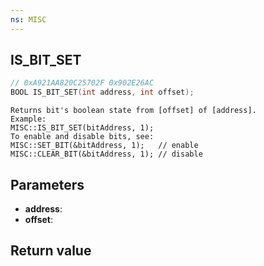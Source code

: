 ```yaml
---
ns: MISC
---
```

## IS_BIT_SET

```c
// 0xA921AA820C25702F 0x902E26AC
BOOL IS_BIT_SET(int address, int offset);
```

```
Returns bit's boolean state from [offset] of [address].
Example:
MISC::IS_BIT_SET(bitAddress, 1);
To enable and disable bits, see:
MISC::SET_BIT(&bitAddress, 1);   // enable
MISC::CLEAR_BIT(&bitAddress, 1); // disable
```

## Parameters
* **address**: 
* **offset**: 

## Return value
